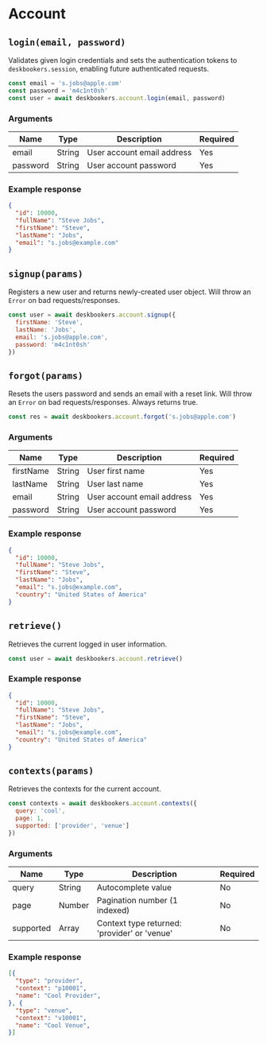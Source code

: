 # Account

## `login(email, password)`
Validates given login credentials and sets the authentication tokens to `deskbookers.session`, enabling future authenticated requests.

```js
const email = 's.jobs@apple.com'
const password = 'm4c1nt0sh'
const user = await deskbookers.account.login(email, password)
```

### Arguments
Name | Type |Description | Required
--- | --- | --- | ---
email | String | User account email address | Yes
password | String | User account password | Yes

### Example response

```json
{
  "id": 10000,
  "fullName": "Steve Jobs",
  "firstName": "Steve",
  "lastName": "Jobs",
  "email": "s.jobs@example.com"
}
```

## `signup(params)`
Registers a new user and returns newly-created user object. Will throw an `Error` on bad requests/responses.

```js
const user = await deskbookers.account.signup({
  firstName: 'Steve',
  lastName: 'Jobs',
  email: 's.jobs@apple.com',
  password: 'm4c1nt0sh'
})
```

## `forgot(params)`
Resets the users password and sends an email with a reset link. Will throw an `Error` on bad requests/responses. Always returns true.

```js
const res = await deskbookers.account.forgot('s.jobs@apple.com')
```

### Arguments
Name | Type | Description | Required
--- | --- | --- | ---
firstName | String | User first name | Yes
lastName | String |User last name | Yes
email | String | User account email address | Yes
password | String | User account password | Yes

### Example response

```json
{
  "id": 10000,
  "fullName": "Steve Jobs",
  "firstName": "Steve",
  "lastName": "Jobs",
  "email": "s.jobs@example.com",
  "country": "United States of America"
}
```

## `retrieve()`
Retrieves the current logged in user information.

```js
const user = await deskbookers.account.retrieve()
```

### Example response

```json
{
  "id": 10000,
  "fullName": "Steve Jobs",
  "firstName": "Steve",
  "lastName": "Jobs",
  "email": "s.jobs@example.com",
  "country": "United States of America"
}
```

## `contexts(params)`
Retrieves the contexts for the current account.

```js
const contexts = await deskbookers.account.contexts({
  query: 'cool',
  page: 1,
  supported: ['provider', 'venue']
})
```

### Arguments
Name | Type | Description | Required
--- | --- | --- | ---
query | String | Autocomplete value | No
page | Number | Pagination number (1 indexed) | No
supported | Array | Context type returned: 'provider' or 'venue'  | No

### Example response

```json
[{
  "type": "provider",
  "context": "p10001",
  "name": "Cool Provider",
}, {
  "type": "venue",
  "context": "v10001",
  "name": "Cool Venue",
}]
```
